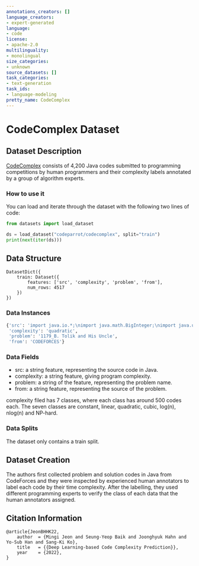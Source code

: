 ```yaml
---
annotations_creators: []
language_creators:
- expert-generated
language:
- code
license:
- apache-2.0
multilinguality:
- monolingual
size_categories:
- unknown
source_datasets: []
task_categories:
- text-generation
task_ids:
- language-modeling
pretty_name: CodeComplex
---
```


# CodeComplex Dataset

## Dataset Description
[CodeComplex](https://github.com/yonsei-toc/CodeComple) consists of 4,200 Java codes submitted to programming competitions by human programmers and their complexity labels annotated by a group of algorithm experts.

### How to use it

 You can load and iterate through the dataset with the following two lines of code:

```python
from datasets import load_dataset

ds = load_dataset("codeparrot/codecomplex", split="train")
print(next(iter(ds)))
```

## Data Structure
```
DatasetDict({
    train: Dataset({
        features: ['src', 'complexity', 'problem', 'from'],
        num_rows: 4517
    })
})
```

### Data Instances

```python
{'src': 'import java.io.*;\nimport java.math.BigInteger;\nimport java.util.InputMismatchException;...',
 'complexity': 'quadratic',
 'problem': '1179_B. Tolik and His Uncle',
 'from': 'CODEFORCES'}
```

### Data Fields

* src: a string feature, representing the source code in Java.
* complexity: a string feature, giving program complexity.
* problem: a string of the feature, representing the problem name.
* from: a string feature, representing the source of the problem.

complexity filed has 7 classes, where each class has around 500 codes each. The seven classes are constant, linear, quadratic, cubic, log(n), nlog(n) and NP-hard.
### Data Splits

The dataset only contains a train split.

## Dataset Creation
The authors first collected problem and solution codes in Java from CodeForces and they were inspected by experienced human annotators to label each code by their time complexity. After the labelling, they used different programming experts to verify the class of each data that the human annotators assigned. 

## Citation Information
```
@article{JeonBHHK22,
    author  = {Mingi Jeon and Seung-Yeop Baik and Joonghyuk Hahn and Yo-Sub Han and Sang-Ki Ko},
    title   = {{Deep Learning-based Code Complexity Prediction}},
    year    = {2022},
}
```